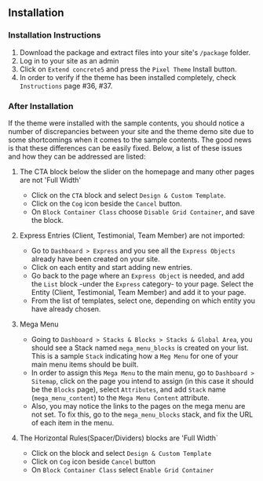 ## Installation

### Installation Instructions
1. Download the package and extract files into your site's `/package` folder.
2. Log in to your site as an admin
3. Click on `Extend concrete5` and press the `Pixel Theme` Install button.
4. In order to verify if the theme has been installed completely, check `Instructions` page #36, #37.

 
### After Installation
If the theme were installed with the sample contents, you should notice a number of discrepancies between your site and the theme demo site due to some shortcomings when it comes to the sample contents. The good news is that these differences can be easily fixed. Below, a list of these issues and how they can be addressed are listed:

1. The CTA block below the slider on the homepage and many other pages are not 'Full Width'
    - Click on the `CTA` block and select `Design & Custom Template`.
    - Click on the `Cog` icon beside the `Cancel` button.
    - On `Block Container Class` choose `Disable Grid Container`, and save the block.

2. Express Entries (Client, Testimonial, Team Member) are not imported: 
    - Go to `Dashboard > Express` and you see all the `Express Objects` already have been created on your site.
    - Click on each entity and start adding new entries.
    - Go back to the page where an `Express Object` is needed, and add the `List` block -under the `Express` category- to your page. Select the Entity (Client, Testimonial, Team Member) and add it to your page.
    - From the list of templates, select one, depending on which entity you have already chosen.

3. Mega Menu
    - Going to `Dashboard > Stacks & Blocks > Stacks & Global Area`, you should see a Stack named `mega_menu_blocks` is created on your list. This is a sample `Stack` indicating how a `Meg Menu` for one of your main menu items should be built.
    - In order to assign this `Mega Menu` to the main menu, go to `Dashboard > Sitemap`, click on the page you intend to assign (in this case it should be the `Blocks` page), select `Attributes`, and add `Stack` name (`mega_menu_content`) to the `Mega Menu Content` attribute.
    - Also, you may notice the links to the pages on the mega menu are not set. To fix this, go to the `mega_menu_blocks` stack, and fix the URL of each item in the menu.

4. The Horizontal Rules(Spacer/Dividers) blocks are 'Full Width`
    - Click on the block and select `Design & Custom Template`
    - Click on `Cog` icon beside `Cancel` button
    - On `Block Container Class` select `Enable Grid Container`
